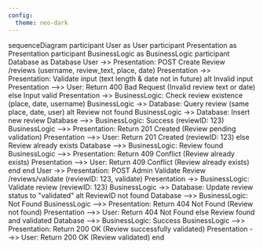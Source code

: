 ```yaml
---
config:
  theme: neo-dark
---
```

sequenceDiagram
  participant User as User
  participant Presentation as Presentation
  participant BusinessLogic as BusinessLogic
  participant Database as Database
  User ->> Presentation: POST Create Review<br>/reviews (username, review_text, place, date)
  Presentation ->> Presentation: Validate input (text length & date not in future)
  alt Invalid input
    Presentation -->> User: Return 400 Bad Request (Invalid review text or date)
  else Input valid
    Presentation ->> BusinessLogic: Check review existence (place, date, username)
    BusinessLogic ->> Database: Query review (same place, date, user)
    alt Review not found
      BusinessLogic ->> Database: Insert new review
      Database -->> BusinessLogic: Success (reviewID: 123)
      BusinessLogic -->> Presentation: Return 201 Created (Review pending validation)
      Presentation -->> User: Return 201 Created (reviewID: 123)
    else Review already exists
      Database -->> BusinessLogic: Review found
      BusinessLogic -->> Presentation: Return 409 Conflict (Review already exists)
      Presentation -->> User: Return 409 Conflict (Review already exists)
    end
  end
  User ->> Presentation: POST Admin Validate Review<br>/reviews/validate (reviewID: 123, validate)
  Presentation ->> BusinessLogic: Validate review (reviewID: 123)
  BusinessLogic ->> Database: Update review status to "validated"
  alt ReviewID not found
    Database -->> BusinessLogic: Not Found
    BusinessLogic -->> Presentation: Return 404 Not Found (Review not found)
    Presentation -->> User: Return 404 Not Found
  else Review found and validated
    Database -->> BusinessLogic: Success
    BusinessLogic -->> Presentation: Return 200 OK (Review successfully validated)
    Presentation -->> User: Return 200 OK (Review validated)
  end
